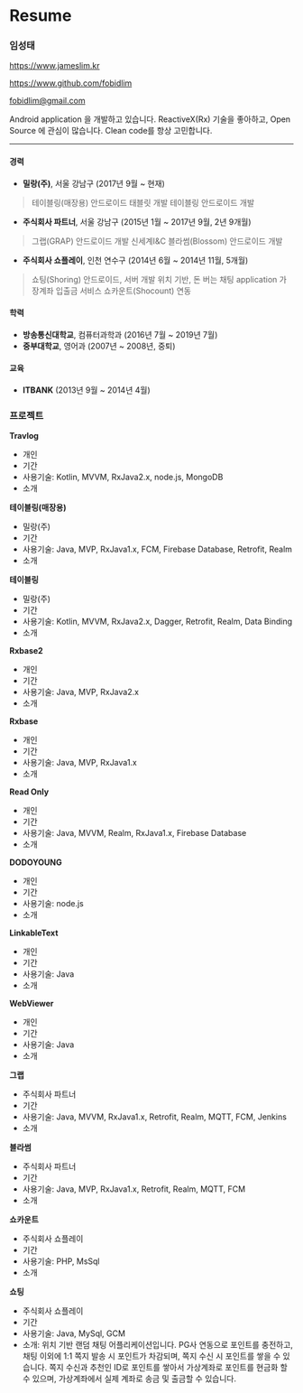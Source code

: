 # Resume

### 임성태

https://www.jameslim.kr

https://www.github.com/fobidlim

fobidlim@gmail.com

Android application 을 개발하고 있습니다.
ReactiveX(Rx) 기술을 좋아하고, Open Source 에 관심이 많습니다. Clean code를 항상 고민합니다.

---

#### 경력

- **밀랑(주)**, 서울 강남구 (2017년 9월 ~ 현재)

> 테이블링(매장용) 안드로이드 태블릿 개발
> 테이블링 안드로이드 개발


- **주식회사 파트너**, 서울 강남구 (2015년 1월 ~ 2017년 9월, 2년 9개월)

> 그랩(GRAP) 안드로이드 개발
> 신세계I&C 블라썸(Blossom) 안드로이드 개발

- **주식회사 쇼플레이**, 인천 연수구 (2014년 6월 ~ 2014년 11월, 5개월)

>쇼팅(Shoring) 안드로이드, 서버 개발
>위치 기반, 돈 버는 채팅 application
>가장계좌 입출금 서비스 쇼카운트(Shocount) 연동

#### 학력
- **방송통신대학교**, 컴퓨터과학과 (2016년 7월 ~ 2019년 7월)
- **중부대학교**, 영어과 (2007년 ~ 2008년, 중퇴)

#### 교육

- **ITBANK** (2013년 9월 ~ 2014년 4월)

### 프로젝트

**Travlog**
- 개인
- 기간
- 사용기술: Kotlin, MVVM, RxJava2.x, node.js, MongoDB
- 소개

**테이블링(매장용)**
- 밀랑(주)
- 기간
- 사용기술: Java, MVP, RxJava1.x, FCM, Firebase Database, Retrofit, Realm
- 소개

**테이블링**
- 밀랑(주)
- 기간
- 사용기술: Kotlin, MVVM, RxJava2.x, Dagger, Retrofit, Realm, Data Binding
- 소개

**Rxbase2**
- 개인
- 기간
- 사용기술: Java, MVP, RxJava2.x
- 소개

**Rxbase**
- 개인
- 기간
- 사용기술: Java, MVP, RxJava1.x
- 소개

**Read Only**
- 개인
- 기간
- 사용기술: Java, MVVM, Realm, RxJava1.x, Firebase Database
- 소개

**DODOYOUNG**
- 개인
- 기간
- 사용기술: node.js
- 소개

**LinkableText**
- 개인
- 기간
- 사용기술: Java
- 소개

**WebViewer**
- 개인
- 기간
- 사용기술: Java
- 소개

**그랩**
- 주식회사 파트너
- 기간
- 사용기술: Java, MVVM, RxJava1.x, Retrofit, Realm, MQTT, FCM, Jenkins
- 소개

**블라썸**
- 주식회사 파트너
- 기간
- 사용기술: Java, MVP, RxJava1.x, Retrofit, Realm, MQTT, FCM
- 소개

**쇼카운트**
- 주식회사 쇼플레이
- 기간
- 사용기술: PHP, MsSql
- 소개

**쇼팅**
- 주식회사 쇼플레이
- 기간
- 사용기술: Java, MySql, GCM
- 소개: 위치 기반 랜덤 채팅 어플리케이션입니다. PG사 연동으로 포인트를 충전하고, 채팅 이외에 1:1 쪽지 발송 시 포인트가 차감되며, 쪽지 수신 시 포인트를 쌓을 수 있습니다. 쪽지 수신과 추천인 ID로 포인트를 쌓아서 가상계좌로 포인트를 현금화 할 수 있으며, 가상계좌에서 실제 계좌로 송금 및 출금할 수 있습니다.